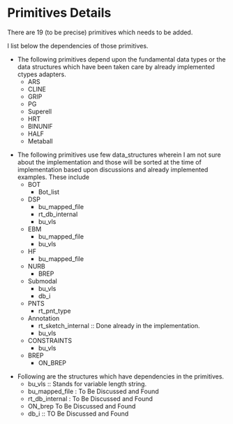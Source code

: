 # Primitives Details

There are 19 (to be precise) primitives which needs to be added.

I list below the dependencies of those primitives.

-   The following primitives depend upon the fundamental data types or
    the data structures which have been taken care by already
    implemented ctypes adapters.
    -   ARS
    -   CLINE
    -   GRIP
    -   PG
    -   Superell
    -   HRT
    -   BINUNIF
    -   HALF
    -   Metaball

<!-- -->

-   The following primitives use few data_structures wherein I am not
    sure about the implementation and those will be sorted at the time
    of implementation based upon discussions and already implemented
    examples. These include
    -   BOT
        -   Bot_list
    -   DSP
        -   bu_mapped_file
        -   rt_db_internal
        -   bu_vls
    -   EBM
        -   bu_mapped_file
        -   bu_vls
    -   HF
        -   bu_mapped_file
    -   NURB
        -   BREP
    -   Submodal
        -   bu_vls
        -   db_i
    -   PNTS
        -   rt_pnt_type
    -   Annotation
        -   rt_sketch_internal :: Done already in the implementation.
        -   bu_vls
    -   CONSTRAINTS
        -   bu_vls
    -   BREP
        -   ON_BREP

<!-- -->

-   Following are the structures which have dependencies in the
    primitives.
    -   bu_vls :: Stands for variable length string.
    -   bu_mapped_file : To Be Discussed and Found
    -   rt_db_internal : To Be Discussed and Found
    -   ON_brep To Be Discussed and Found
    -   db_i :: TO Be Discussed and Found